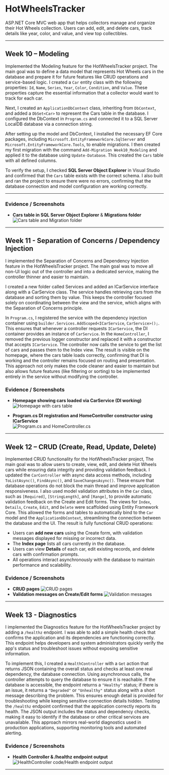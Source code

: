 ﻿# HotWheelsTracker

ASP.NET Core MVC web app that helps collectors manage and organize their Hot Wheels collection. Users can add, edit, and delete cars, track details like year, color, and value, and view top collectibles.

---

## Week 10 – Modeling

Implemented the Modeling feature for the HotWheelsTracker project. The main goal was to define a data model that represents Hot Wheels cars in the database and prepare it for future features like CRUD operations and service-based logic. I created a `Car` entity class with the following properties: `Id`, `Name`, `Series`, `Year`, `Color`, `Condition`, and `Value`. These properties capture the essential information that a collector would want to track for each car.

Next, I created an `ApplicationDbContext` class, inheriting from `DbContext`, and added a `DbSet<Car>` to represent the Cars table in the database. I configured the DbContext in `Program.cs` and connected it to a SQL Server LocalDB database via a connection string.

After setting up the model and DbContext, I installed the necessary EF Core packages, including `Microsoft.EntityFrameworkCore.SqlServer` and `Microsoft.EntityFrameworkCore.Tools`, to enable migrations. I then created my first migration with the command `Add-Migration Week10_Modeling` and applied it to the database using `Update-Database`. This created the `Cars` table with all defined columns.

To verify the setup, I checked **SQL Server Object Explorer** in Visual Studio and confirmed that the `Cars` table exists with the correct schema. I also built and ran the project to ensure there were no errors, confirming that the database connection and model configuration are working correctly.

---

### Evidence / Screenshots

- **Cars table in SQL Server Object Explorer** & **Migrations folder**  
  ![Cars table and Migration folder](Screenshots/Screenshot_HotWheelsTracker1.png)

---

## Week 11 - Separation of Concerns / Dependency Injection

I implemented the Separation of Concerns and Dependency Injection feature in the HotWheelsTracker project. The main goal was to move all non-UI logic out of the controller and into a dedicated service, making the controller thinner and easier to maintain.

I created a new folder called Services and added an ICarService interface along with a CarService class. The service handles retrieving cars from the database and sorting them by value. 
This keeps the controller focused solely on coordinating between the view and the service, which aligns with the Separation of Concerns principle.

In `Program.cs`, I registered the service with the dependency injection container using `builder.Services.AddScoped<ICarService`, `CarService>();`. This ensures that whenever a controller requests `ICarService`, the DI container provides an instance of `CarService`. 
In the `HomeController`, I removed the previous logger constructor and replaced it with a constructor that accepts `ICarService`. The controller now calls the service to get the list of cars and passes them to the Index view.
The result is visible on the homepage, where the cars table loads correctly, confirming that DI is working and the controller remains focused on routing and presentation. This approach not only makes the code cleaner and easier to maintain but also allows future features (like filtering or sorting) to be implemented entirely in the service without modifying the controller.

### Evidence / Screenshots

- **Homepage showing cars loaded via CarService (DI working)**  
  ![Homepage with cars table](Screenshots/Screenshot_HotWheelsTracker2.png)

- **Program.cs DI registration and HomeController constructor using ICarService**  
  ![Program.cs and HomeController.cs](Screenshots/Screenshot_HotWheelsTracker3.png)
---

## Week 12 – CRUD (Create, Read, Update, Delete)

Implemented CRUD functionality for the HotWheelsTracker project, The main goal was to allow users to create, view, edit, and delete Hot Wheels cars while ensuring data integrity and providing validation feedback.
I updated the `CarController` with async data access methods, including `ToListAsync()`, `FindAsync()`, and `SaveChangesAsync()`. These ensure that database operations do not block the main thread and improve application responsiveness. I also used model validation attributes in the `Car` class, such as `[Required]`, `[StringLength]`, and `[Range]`, to provide automatic validation feedback on the Create and Edit forms.
The views for `Index`, `Details`, `Create`, `Edit`, and `Delete` were scaffolded using Entity Framework Core. This allowed the forms and tables to automatically bind to the `Car` model and the `ApplicationDbContext`, streamlining the connection between the database and the UI.
The result is fully functional CRUD operations:
- Users can **add new cars** using the Create form, with validation messages displayed for missing or incorrect data.
- The **Index page** lists all cars currently in the database.
- Users can view **Details** of each car, edit existing records, and delete cars with confirmation prompts.
- All operations interact asynchronously with the database to maintain performance and scalability.

### Evidence / Screenshots

- **CRUD pages**
  ![CRUD pages](Screenshots/Screenshot_HotWheelsTracker4.png)
- **Validation messages on Create/Edit forms**
  ![Validation messages](Screenshots/Screenshot_HotWheelsTracker5.png)

---
## Week 13 - Diagnostics

I implemented the Diagnostics feature for the HotWheelsTracker project by adding a `/healthz` endpoint. I was able to add a simple health check that confirms the application and its dependencies are functioning correctly. This endpoint helps developers and system administrators quickly verify the app's status and troubleshoot issues without exposing sensitive information.

To implement this, I created a `HealthController` with a `Get` action that returns JSON containing the overall status and checks at least one real dependency, the database connection. Using asynchronous calls, the controller attempts to query the database to ensure it is reachable. 
If the database is accessible, the endpoint returns a `"Healthy"` status; if there is an issue, it returns a `"Degraded"` or `"Unhealthy"` status along with a short message describing the problem. This ensures enough detail is provided for troubleshooting while keeping sensitive connection details hidden.
Testing the `/healthz` endpoint confirmed that the application correctly reports its health. The JSON output includes the status and dependency checks, making it easy to identify if the database or other critical services are unavailable. 
This approach mirrors real-world diagnostics used in production applications, supporting monitoring tools and automated alerting.

### Evidence / Screenshots

- **Health Controller & /healthz endpoint output**
![HealthController code/Health endpoint output](Screenshots/Screenshot_HotWheelsTracker6.png)
---
